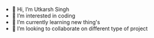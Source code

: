 - 👋 Hi, I’m Utkarsh Singh 
- 👀 I’m interested in coding
- 🌱 I’m currently learning new thing's 
- 💞️ I’m looking to collaborate on different  type of project

<!---
Utkarshsingh1111/Utkarshsingh1111 is a ✨ special ✨ repository because its `README.md` (this file) appears on your GitHub profile.
You can click the Preview link to take a look at your changes.
--->
